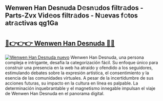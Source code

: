 ## Wenwen Han Desnuda D𝚎sn𝚞dos filtr𝚊dos - Parts-Zvx Vid𝚎os filtr𝚊dos - N𝚞evas f𝚘tos atr𝚊ctivas qg1Ga

# <h2><a href="http://mb2tx7m.tromn.icu/?c=Wenwen+Han+Desnuda">🔗👉👉👉 Wenwen Han Desnuda 🔗🔗</a></h2>

[![Wenwen Han Desnuda nuevo](https://i.imgur.com/pEAQMta.gif)](http://mb2tx7m.tromn.icu/?c=Wenwen+Han+Desnuda)
Wenwen Han Desnuda, una persona compleja e intrigante, desafía la categorización fácil. Su enfoque único para construir una presencia en la web ha atraído y ofendido a los seguidores, estimulando debates sobre la expresión artística, el consentimiento y la esencia de las comunidades virtuales. A pesar de la incertidumbre de sus acciones futuras, su impacto en la cultura en línea es palpable. La determinación inquebrantable y el magnetismo innegable impulsan el viaje de Wenwen Han Desnuda en el panorama digital.
